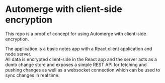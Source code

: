 # Automerge with client-side encryption
This repo is a proof of concept for using Automerge with client-side encryption.  

The application is a basic notes app with a React client application and node server.  
All data is encrypted client-side in the React app and the server acts as a dumb change
store and exposes a simple REST API for fetching and pushing changes as well as a websocket
connection which can be used to sync changes in real time.  
